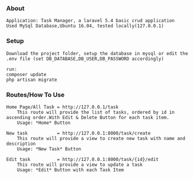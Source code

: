 
### About
	Application: Task Manager, a laravel 5.4 basic crud application
	Used MySql Database,Ubuntu 16.04, tested locally(127.0.0.1)


### Setup
	Download the project folder, setup the database in mysql or edit the .env file (set DB_DATABASE,DB_USER,DB_PASSWORD accordingly)

	run:
	composer update
	php artisan migrate

### Routes/How To Use
	
	Home Page/All Task = http://127.0.0.1/task
		This route will provide the list of tasks, ordered by id in ascending order.With Edit & Delete Button for each task item.
		Usage: *Home* Button

	New task           = http://127.0.0.1:8000/task/create
		This route will provide a view to create new task with name and description
		Usage: *New Task* Button

	Edit task          = http://127.0.0.1:8000/task/{id}/edit
		This route will provide a view to update a task
		Usage: *Edit* Button with each Task Item


